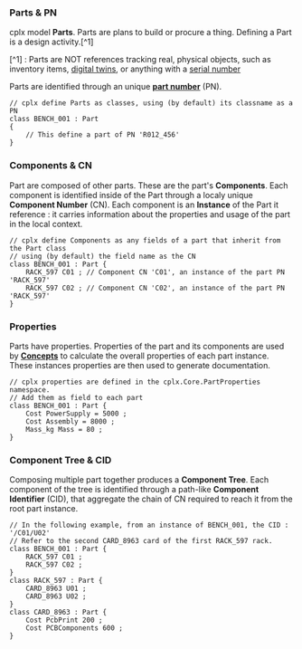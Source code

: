 ﻿### Parts & PN
cplx model **Parts**. Parts are plans to build or procure a thing. Defining a Part is a design activity.[^1]

[^1] : Parts are NOT references tracking real, physical objects, such as inventory items, [digital twins](https://en.wikipedia.org/wiki/Digital_twin), or anything with a [serial number ](https://en.wikipedia.org/wiki/Serial_number)

Parts are identified through an unique [**part number**](https://en.wikipedia.org/wiki/Part_number) (PN).

``` Csharp
// cplx define Parts as classes, using (by default) its classname as a PN
class BENCH_001 : Part
{
	// This define a part of PN 'R012_456'
}
```

### Components & CN
Part are composed of other parts. These are the part's **Components**. Each component is identified inside of the Part through a localy unique **Component Number** (CN). Each component is an **Instance** of the Part it reference : it carries information about the properties and usage of the part in the local context.

``` Csharp
// cplx define Components as any fields of a part that inherit from the Part class
// using (by default) the field name as the CN
class BENCH_001 : Part {
	RACK_597 C01 ; // Component CN 'C01', an instance of the part PN 'RACK_597' 
	RACK_597 C02 ; // Component CN 'C02', an instance of the part PN 'RACK_597' 
}
```

### Properties 
Parts have properties. Properties of the part and its components are used by [**Concepts**](2_DataConcepts) to calculate the overall properties of each part instance. These instances properties are then used to generate documentation.
``` Csharp
// cplx properties are defined in the cplx.Core.PartProperties namespace.
// Add them as field to each part
class BENCH_001 : Part {
	Cost PowerSupply = 5000 ;
	Cost Assembly = 8000 ;
	Mass_kg Mass = 80 ;
}
```

### Component Tree & CID
Composing multiple part together produces a **Component Tree**. Each component of the tree is identified through a path-like **Component Identifier** (CID), that aggregate the chain of CN required to reach it from the root part instance.
``` Csharp
// In the following example, from an instance of BENCH_001, the CID : '/C01/U02'
// Refer to the second CARD_8963 card of the first RACK_597 rack.
class BENCH_001 : Part {
	RACK_597 C01 ;
	RACK_597 C02 ;
}
class RACK_597 : Part {
	CARD_8963 U01 ;
	CARD_8963 U02 ;
}
class CARD_8963 : Part {
	Cost PcbPrint 200 ;
	Cost PCBComponents 600 ;
}
```